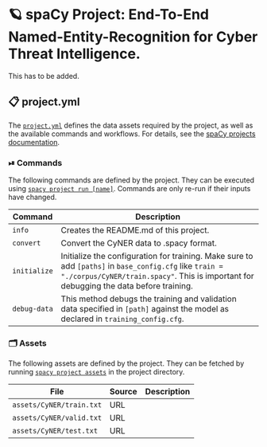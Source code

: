 <!-- SPACY PROJECT: AUTO-GENERATED DOCS START (do not remove) -->

# 🪐 spaCy Project: End-To-End Named-Entity-Recognition for Cyber Threat Intelligence.

This has to be added.


## 📋 project.yml

The [`project.yml`](project.yml) defines the data assets required by the
project, as well as the available commands and workflows. For details, see the
[spaCy projects documentation](https://spacy.io/usage/projects).

### ⏯ Commands

The following commands are defined by the project. They
can be executed using [`spacy project run [name]`](https://spacy.io/api/cli#project-run).
Commands are only re-run if their inputs have changed.

| Command | Description |
| --- | --- |
| `info` | Creates the README.md of this project. |
| `convert` | Convert the CyNER data to .spacy format. |
| `initialize` | Initialize the configuration for training. Make sure to add `[paths]` in `base_config.cfg` like `train = "./corpus/CyNER/train.spacy"`. This is important for debugging the data before training. |
| `debug-data` | This method debugs the training and validation data specified in `[path]` against the model as declared in `training_config.cfg`. |

### 🗂 Assets

The following assets are defined by the project. They can
be fetched by running [`spacy project assets`](https://spacy.io/api/cli#project-assets)
in the project directory.

| File | Source | Description |
| --- | --- | --- |
| `assets/CyNER/train.txt` | URL |  |
| `assets/CyNER/valid.txt` | URL |  |
| `assets/CyNER/test.txt` | URL |  |

<!-- SPACY PROJECT: AUTO-GENERATED DOCS END (do not remove) -->